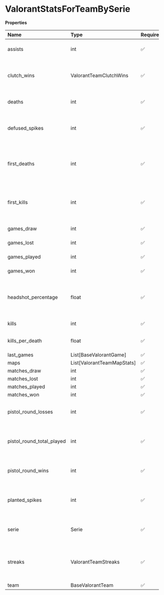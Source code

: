 # ValorantStatsForTeamBySerie

**Properties**

| Name                      | Type                       | Required | Description                                             |
| :------------------------ | :------------------------- | :------- | :------------------------------------------------------ |
| assists                   | int                        | ✅       | Number of team's assists                                |
| clutch_wins               | ValorantTeamClutchWins     | ✅       | Rounds wins with a single team member alive             |
| deaths                    | int                        | ✅       | Number of team's death                                  |
| defused_spikes            | int                        | ✅       | Number of spikes defused by a team member               |
| first_deaths              | int                        | ✅       | Number of rounds where a team member died first         |
| first_kills               | int                        | ✅       | Number of rounds where a team member did the first kill |
| games_draw                | int                        | ✅       | Number of games                                         |
| games_lost                | int                        | ✅       | Number of games                                         |
| games_played              | int                        | ✅       | Number of games                                         |
| games_won                 | int                        | ✅       | Number of games                                         |
| headshot_percentage       | float                      | ✅       | Percentage of headshots within the player's shots       |
| kills                     | int                        | ✅       | Number of team's kills                                  |
| kills_per_death           | float                      | ✅       | Ratio of team's kills per deaths                        |
| last_games                | List[BaseValorantGame]     | ✅       |                                                         |
| maps                      | List[ValorantTeamMapStats] | ✅       |                                                         |
| matches_draw              | int                        | ✅       |                                                         |
| matches_lost              | int                        | ✅       |                                                         |
| matches_played            | int                        | ✅       |                                                         |
| matches_won               | int                        | ✅       |                                                         |
| pistol_round_losses       | int                        | ✅       | Number of pistol rounds lost by the team                |
| pistol_round_total_played | int                        | ✅       | Number of pistol rounds played by the team              |
| pistol_round_wins         | int                        | ✅       | Number of pistol rounds won by the team                 |
| planted_spikes            | int                        | ✅       | Number of spikes planted by a team member               |
| serie                     | Serie                      | ✅       | A serie, an occurrence of a league event                |
| streaks                   | ValorantTeamStreaks        | ✅       | Streaks done by a team member (in a given round)        |
| team                      | BaseValorantTeam           | ✅       |                                                         |
